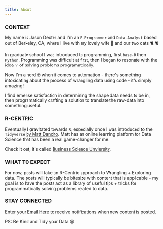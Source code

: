 ```yaml
---
title: About
---
```


### CONTEXT

My name is Jason Dexter and I'm an `R-Programmer` and `Data-Analyst` based out of Berkeley, CA, where I live with my lovely wife 💃 and our two cats 🐈 🐈

In graduate school I was introduced to programming, first `base-R` then `Python`. Programming was difficult at first, then I began to resonate with the idea 💡 of solving problems programattically.

Now I'm a nerd 🤓 when it comes to automation - there's something intoxicating about the process of wrangling data using code - it's simply amazing! 

I find emense satisfaction in determining the shape data needs to be in, then programatically crafting a solution to translate the raw-data into something useful.


### R-CENTRIC

Eventually I gravitated towards `R`, especially once I was introduced to the `Tidyverse` [by Matt Dancho](https://www.linkedin.com/in/mattdancho/). Matt has an online learning platform for Data Science that has been a real game-changer for me.

Check it out, it's called [Business Science Unviersity](http://bit.ly/2Z9SHsd).  


### WHAT TO EXPECT

For now, posts will take an R-Centric approach to Wrangling + Exploring data. The posts will typically be bitesize with content that is applicable - my goal is to have the posts act as a library of useful tips + tricks for programmatically solving problems related to data.

### STAY CONNECTED

Enter your [Email Here](https://tinyletter.com/dexters-analytics) to receive notifications when new content is posted.<br/>  
   
PS: Be Kind and Tidy your Data 😎